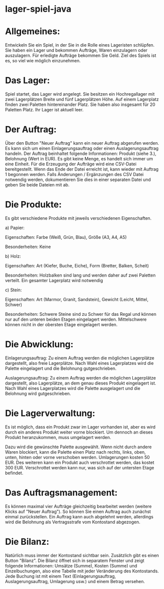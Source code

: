 # lager-spiel-java

# Allgemeines:

Entwickeln Sie ein Spiel, in der Sie in die Rolle eines Lageristen schlüpfen. Sie haben ein Lager und bekommen Aufträge, Waren einzulagern oder auszulagern. Für erledigte Aufträge bekommen Sie Geld. Ziel des Spiels ist es, so viel wie möglich einzunehmen.

# Das Lager:
Spiel startet, das Lager wird angelegt. Sie besitzen ein Hochregallager mit zwei Lagerplätzen Breite und fünf Lagerplätzen Höhe. Auf einem Lagerplatz finden zwei Paletten hintereinander Platz. Sie haben also insgesamt für 20 Paletten Platz. Ihr Lager ist aktuell leer.

# Der Auftrag:
Über den Button "Neuer Auftrag" kann ein neuer Auftrag abgerufen werden. Es kann sich um einen Einlagerungsauftrag oder einen Auslagerungsauftrag handeln. Der Auftrag beinhaltet folgende Informationen: Produkt (siehe 3.), Belohnung (Wert in EUR). 
Es gibt keine Menge, es handelt sich immer um eine Einheit. Für die Erzeugung der Aufträge wird eine CSV-Datei bereitgestellt. 
Wenn das Ende der Datei erreicht ist, kann wieder mit Auftrag 1 begonnen werden. Falls Änderungen / Ergänzungen des CSV Datei notwendig werden, dokumentieren Sie dies in einer separaten Datei und geben Sie beide Dateien mit ab.

# Die Produkte:
Es gibt verschiedene Produkte mit jeweils verschiedenen Eigenschaften.

a) Papier:

Eigenschaften: 
Farbe (Weiß, Grün, Blau), Größe (A3, A4, A5)

Besonderheiten:
Keine

b) Holz:

Eigenschaften:
Art (Kiefer, Buche, Eiche), Form (Bretter, Balken, Scheit)

Besonderheiten: 
Holzbalken sind lang und werden daher auf zwei Paletten verteilt. Ein gesamter Lagerplatz wird notwendig

c) Stein:

Eigenschaften:
Art (Marmor, Granit, Sandstein), Gewicht (Leicht, Mittel, Schwer)

Besonderheiten: 
Schwere Steine sind zu Schwer für das Regal und können nur auf den unteren beiden Etagen eingelagert werden. 
Mittelschwere können nicht in der obersten Etage eingelagert werden.

# Die Abwicklung:
Einlagerungsauftrag: 
Zu einem Auftrag werden die möglichen Lagerplätze dargestellt, also freie Lagerplätze. Nach Wahl eines Lagerplatzes wird die Palette eingelagert und die Belohnung gutgeschrieben.

Auslagerungsauftrag: 
Zu einem Auftrag werden die möglichen Lagerplätze dargestellt, also Lagerplätze, an dem genau dieses Produkt eingelagert ist. Nach Wahl eines Lagerplatzes wird die Palette ausgelagert und die Belohnung wird gutgeschrieben.

# Die Lagerverwaltung:
Es ist möglich, dass ein Produkt zwar im Lager vorhanden ist, aber es wird durch ein anderes Produkt weiter vorne blockiert. Um dennoch an dieses Produkt heranzukommen, muss umgelagert werden. 

Dazu wird die gewünschte Palette ausgewählt. Wenn nicht durch andere Waren blockiert, kann die Palette einen Platz nach rechts, links, oben, unten, hinten oder vorne verschoben werden. Umlagerungen kosten 50 EUR. 
Des weiteren kann ein Produkt auch verschrottet werden, das kostet 300 EUR. Verschrottet werden kann nur, was sich auf der untersten Etage befindet.

# Das Auftragsmanagement:
Es können maximal vier Aufträge gleichzeitig bearbeitet werden (weitere Klicks auf "Neuer Auftrag"). So können Sie einen Auftrag auch zunächst einmal zurückstellen. Ein Auftrag kann auch abgelehnt werden, allerdings wird die Belohnung als Vertragsstrafe vom Kontostand abgezogen.

# Die Bilanz:
Natürlich muss immer der Kontostand sichtbar sein. Zusätzlich gibt es einen Button "Bilanz". Die Bilanz öffnet sich in separatem Fenster und zeigt folgende Informationen: Umsätze (Summe), Kosten (Summe) und Einzelbuchungen, also eine Tabelle mit jeder Veränderung des Kontostands. Jede Buchung ist mit einem Text (Einlagerungsauftrag, Auslagerungsauftrag, Umlagerung usw.) und einem Betrag versehen.
